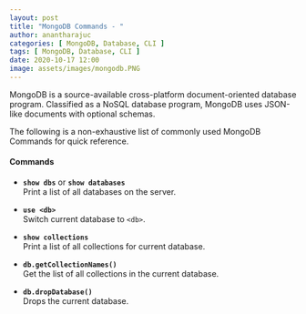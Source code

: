 ```yaml
---
layout: post
title: "MongoDB Commands - " 
author: anantharajuc
categories: [ MongoDB, Database, CLI ]
tags: [ MongoDB, Database, CLI ]
date: 2020-10-17 12:00
image: assets/images/mongodb.PNG
---
```


MongoDB is a source-available cross-platform document-oriented database program. Classified as a NoSQL database program, MongoDB uses JSON-like documents with optional schemas.

The following is a non-exhaustive list of commonly used MongoDB Commands for quick reference.

#### Commands

*	**`show dbs`** or **`show databases`**  
Print a list of all databases on the server.   

*	**`use <db>`**  
Switch current database to `<db>`.    

*	**`show collections`**  
Print a list of all collections for current database.  

*	**`db.getCollectionNames()`**  
Get the list of all collections in the current database. 

*	**`db.dropDatabase()`**  
Drops the current database.  
